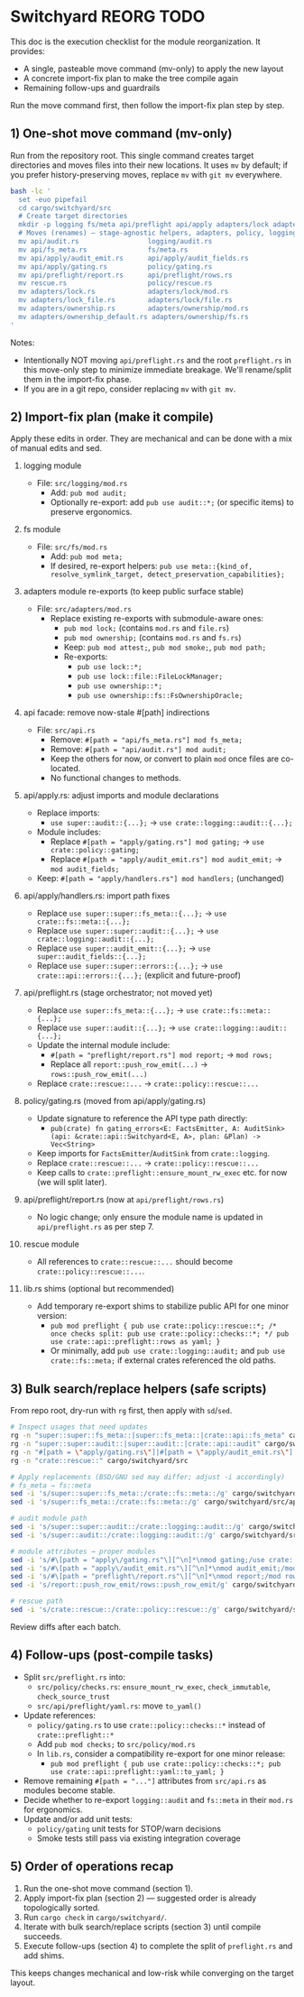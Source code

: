 # Switchyard REORG TODO

This doc is the execution checklist for the module reorganization. It provides:

- A single, pasteable move command (mv-only) to apply the new layout
- A concrete import-fix plan to make the tree compile again
- Remaining follow-ups and guardrails

Run the move command first, then follow the import-fix plan step by step.

## 1) One-shot move command (mv-only)

Run from the repository root. This single command creates target directories and moves files
into their new locations. It uses `mv` by default; if you prefer history-preserving moves, replace
`mv` with `git mv` everywhere.

```bash
bash -lc '
  set -euo pipefail
  cd cargo/switchyard/src
  # Create target directories
  mkdir -p logging fs/meta api/preflight api/apply adapters/lock adapters/ownership policy
  # Moves (renames) — stage-agnostic helpers, adapters, policy, logging
  mv api/audit.rs                 logging/audit.rs
  mv api/fs_meta.rs               fs/meta.rs
  mv api/apply/audit_emit.rs      api/apply/audit_fields.rs
  mv api/apply/gating.rs          policy/gating.rs
  mv api/preflight/report.rs      api/preflight/rows.rs
  mv rescue.rs                    policy/rescue.rs
  mv adapters/lock.rs             adapters/lock/mod.rs
  mv adapters/lock_file.rs        adapters/lock/file.rs
  mv adapters/ownership.rs        adapters/ownership/mod.rs
  mv adapters/ownership_default.rs adapters/ownership/fs.rs
'
```

Notes:

- Intentionally NOT moving `api/preflight.rs` and the root `preflight.rs` in this move-only step to minimize immediate breakage. We'll rename/split them in the import-fix phase.
- If you are in a git repo, consider replacing `mv` with `git mv`.

## 2) Import-fix plan (make it compile)

Apply these edits in order. They are mechanical and can be done with a mix of manual edits and sed.

1) logging module
   - File: `src/logging/mod.rs`
     - Add: `pub mod audit;`
     - Optionally re-export: add `pub use audit::*;` (or specific items) to preserve ergonomics.

2) fs module
   - File: `src/fs/mod.rs`
     - Add: `pub mod meta;`
     - If desired, re-export helpers: `pub use meta::{kind_of, resolve_symlink_target, detect_preservation_capabilities};`

3) adapters module re-exports (to keep public surface stable)
   - File: `src/adapters/mod.rs`
     - Replace existing re-exports with submodule-aware ones:
       - `pub mod lock;` (contains `mod.rs` and `file.rs`)
       - `pub mod ownership;` (contains `mod.rs` and `fs.rs`)
       - Keep: `pub mod attest;`, `pub mod smoke;`, `pub mod path;`
       - Re-exports:
         - `pub use lock::*;`
         - `pub use lock::file::FileLockManager;`
         - `pub use ownership::*;`
         - `pub use ownership::fs::FsOwnershipOracle;`

4) api facade: remove now-stale #[path] indirections
   - File: `src/api.rs`
     - Remove: `#[path = "api/fs_meta.rs"] mod fs_meta;`
     - Remove: `#[path = "api/audit.rs"] mod audit;`
     - Keep the others for now, or convert to plain `mod` once files are co-located.
     - No functional changes to methods.

5) api/apply.rs: adjust imports and module declarations
   - Replace imports:
     - `use super::audit::{...};` → `use crate::logging::audit::{...};`
   - Module includes:
     - Replace `#[path = "apply/gating.rs"] mod gating;` → `use crate::policy::gating;`
     - Replace `#[path = "apply/audit_emit.rs"] mod audit_emit;` → `mod audit_fields;`
   - Keep: `#[path = "apply/handlers.rs"] mod handlers;` (unchanged)

6) api/apply/handlers.rs: import path fixes
   - Replace `use super::super::fs_meta::{...};` → `use crate::fs::meta::{...};`
   - Replace `use super::super::audit::{...};` → `use crate::logging::audit::{...};`
   - Replace `use super::audit_emit::{...};` → `use super::audit_fields::{...};`
   - Replace `use super::super::errors::{...};` → `use crate::api::errors::{...};` (explicit and future-proof)

7) api/preflight.rs (stage orchestrator; not moved yet)
   - Replace `use super::fs_meta::{...};` → `use crate::fs::meta::{...};`
   - Replace `use super::audit::{...};` → `use crate::logging::audit::{...};`
   - Update the internal module include:
     - `#[path = "preflight/report.rs"] mod report;` → `mod rows;`
     - Replace all `report::push_row_emit(...)` → `rows::push_row_emit(...)`
   - Replace `crate::rescue::...` → `crate::policy::rescue::...`

8) policy/gating.rs (moved from api/apply/gating.rs)
   - Update signature to reference the API type path directly:
     - `pub(crate) fn gating_errors<E: FactsEmitter, A: AuditSink>(api: &crate::api::Switchyard<E, A>, plan: &Plan) -> Vec<String>`
   - Keep imports for `FactsEmitter`/`AuditSink` from `crate::logging`.
   - Replace `crate::rescue::...` → `crate::policy::rescue::...`
   - Keep calls to `crate::preflight::ensure_mount_rw_exec` etc. for now (we will split later).

9) api/preflight/report.rs (now at `api/preflight/rows.rs`)
   - No logic change; only ensure the module name is updated in `api/preflight.rs` as per step 7.

10) rescue module
    - All references to `crate::rescue::...` should become `crate::policy::rescue::...`.

11) lib.rs shims (optional but recommended)
    - Add temporary re-export shims to stabilize public API for one minor version:
      - `pub mod preflight { pub use crate::policy::rescue::*; /* once checks split: pub use crate::policy::checks::*; */ pub use crate::api::preflight::rows as yaml; }`
      - Or minimally, add `pub use crate::logging::audit;` and `pub use crate::fs::meta;` if external crates referenced the old paths.

## 3) Bulk search/replace helpers (safe scripts)

From repo root, dry-run with `rg` first, then apply with `sd`/`sed`.

```bash
# Inspect usages that need updates
rg -n "super::super::fs_meta::|super::fs_meta::|crate::api::fs_meta" cargo/switchyard/src
rg -n "super::super::audit::|super::audit::|crate::api::audit" cargo/switchyard/src
rg -n "#[path = \"apply/gating.rs\"]|#[path = \"apply/audit_emit.rs\"]|#[path = \"preflight/report.rs\"]" cargo/switchyard/src
rg -n "crate::rescue::" cargo/switchyard/src

# Apply replacements (BSD/GNU sed may differ; adjust -i accordingly)
# fs_meta → fs::meta
sed -i 's/super::super::fs_meta::/crate::fs::meta::/g' cargo/switchyard/src/api/apply/handlers.rs
sed -i 's/super::fs_meta::/crate::fs::meta::/g' cargo/switchyard/src/api/preflight.rs

# audit module path
sed -i 's/super::super::audit::/crate::logging::audit::/g' cargo/switchyard/src/api/apply/handlers.rs
sed -i 's/super::audit::/crate::logging::audit::/g' cargo/switchyard/src/api/apply.rs cargo/switchyard/src/api/preflight.rs

# module attributes → proper modules
sed -i 's/#\[path = "apply\/gating.rs"\][^\n]*\nmod gating;/use crate::policy::gating;/g' cargo/switchyard/src/api/apply.rs
sed -i 's/#\[path = "apply\/audit_emit.rs"\][^\n]*\nmod audit_emit;/mod audit_fields;/g' cargo/switchyard/src/api/apply.rs
sed -i 's/#\[path = "preflight\/report.rs"\][^\n]*\nmod report;/mod rows;/g' cargo/switchyard/src/api/preflight.rs
sed -i 's/report::push_row_emit/rows::push_row_emit/g' cargo/switchyard/src/api/preflight.rs

# rescue path
sed -i 's/crate::rescue::/crate::policy::rescue::/g' cargo/switchyard/src/api/preflight.rs cargo/switchyard/src/policy/gating.rs
```

Review diffs after each batch.

## 4) Follow-ups (post-compile tasks)

- Split `src/preflight.rs` into:
  - `src/policy/checks.rs`: `ensure_mount_rw_exec`, `check_immutable`, `check_source_trust`
  - `src/api/preflight/yaml.rs`: move `to_yaml()`
- Update references:
  - `policy/gating.rs` to use `crate::policy::checks::*` instead of `crate::preflight::*`
  - Add `pub mod checks;` to `src/policy/mod.rs`
  - In `lib.rs`, consider a compatibility re-export for one minor release:
    - `pub mod preflight { pub use crate::policy::checks::*; pub use crate::api::preflight::yaml::to_yaml; }`
- Remove remaining `#[path = "..."]` attributes from `src/api.rs` as modules become stable.
- Decide whether to re-export `logging::audit` and `fs::meta` in their `mod.rs` for ergonomics.
- Update and/or add unit tests:
  - `policy/gating` unit tests for STOP/warn decisions
  - Smoke tests still pass via existing integration coverage

## 5) Order of operations recap

1) Run the one-shot move command (section 1).
2) Apply import-fix plan (section 2) — suggested order is already topologically sorted.
3) Run `cargo check` in `cargo/switchyard/`.
4) Iterate with bulk search/replace scripts (section 3) until compile succeeds.
5) Execute follow-ups (section 4) to complete the split of `preflight.rs` and add shims.

This keeps changes mechanical and low-risk while converging on the target layout.
